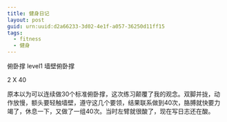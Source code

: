 ```yaml
---
title: 健身日记
layout: post
guid: urn:uuid:d2a66233-3d02-4e1f-a057-36250d11ff15
tags: 
  - fitness
  - 健身
---
```


俯卧撑 level1 墙壁俯卧撑

2 X 40

原本以为可以连续做30个标准俯卧撑，这次练习颠覆了我的观念。双脚并拢，动作放慢，额头要轻触墙壁，遵守这几个要领，结果联系做到40次，胳膊就快要力竭了，休息一下，又做了一组40次。当时左臂就很酸了，现在写日志还在酸。
